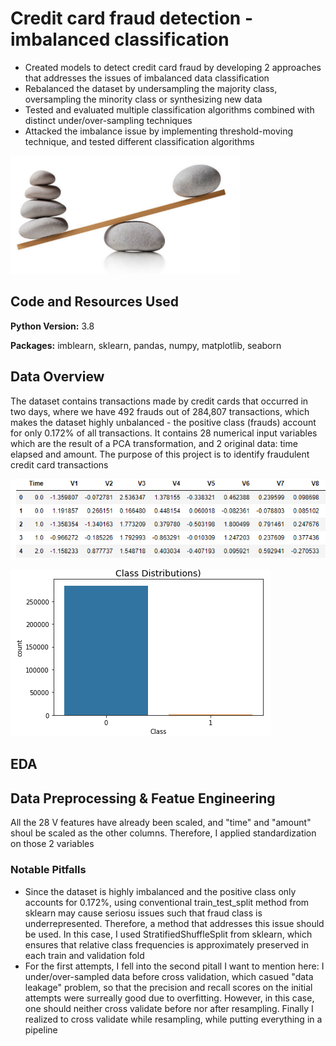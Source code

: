 # Credit card fraud detection - imbalanced classification
* Created models to detect credit card fraud by developing 2 approaches that addresses the issues of imbalanced data classification
* Rebalanced the dataset by undersampling the majority class, oversampling the minority class or synthesizing new data
* Tested and evaluated multiple classification algorithms combined with distinct under/over-sampling techniques
* Attacked the imbalance issue by implementing threshold-moving technique, and tested different classification algorithms

![](images/imbalanced_scale.png)

## Code and Resources Used
**Python Version:** 3.8

**Packages:** imblearn, sklearn, pandas, numpy, matplotlib, seaborn

## Data Overview
The dataset contains transactions made by credit cards that occurred in two days, where we have 492 frauds out of 284,807 transactions, which makes the dataset highly unbalanced - the positive class (frauds) account for only 0.172% of all transactions. It contains 28 numerical input variables which are the result of a PCA transformation, and 2 original data: time elapsed and amount. The purpose of this project is to identify fraudulent credit card transactions


![](images/df_head.png)

![](images/label_dist.png)

## EDA

## Data Preprocessing & Featue Engineering
All the 28 V features have already been scaled, and "time" and "amount" shoul be scaled as the other columns. Therefore, I applied standardization on those 2 variables

### Notable Pitfalls
* Since the dataset is highly imbalanced and the positive class only accounts for 0.172%, using conventional train_test_split method from sklearn may cause seriosu issues such that fraud class is underrepresented. Therefore, a method that addresses this issue should be used. In this case, I used StratifiedShuffleSplit from sklearn, which ensures that relative class frequencies is approximately preserved in each train and validation fold
* For the first attempts, I fell into the second pitall I want to mention here: I under/over-sampled data before cross validation, which casued "data leakage" problem, so that the precision and recall scores on the initial attempts were surreally  good due to overfitting. However, in this case, one should neither cross validate before nor after resampling. Finally I realized to cross validate while resampling, while putting everything in a pipeline

